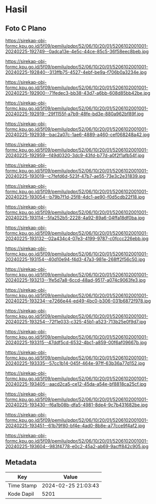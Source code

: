 # Hasil

## Foto C Plano

https://sirekap-obj-formc.kpu.go.id/5f09/pemilu/pdpr/52/06/10/20/01/5206102001001-20240225-192749--0adca13e-4e5c-44ce-85c5-36f58eec8beb.jpg

https://sirekap-obj-formc.kpu.go.id/5f09/pemilu/pdpr/52/06/10/20/01/5206102001001-20240225-192840--313ffb75-4527-4ebf-be9a-f706b0a3234e.jpg

https://sirekap-obj-formc.kpu.go.id/5f09/pemilu/pdpr/52/06/10/20/01/5206102001001-20240225-192900--71fedec3-bb38-43d7-a6bb-608d85bb42be.jpg

https://sirekap-obj-formc.kpu.go.id/5f09/pemilu/pdpr/52/06/10/20/01/5206102001001-20240225-192919--29f1155f-a7b9-48fe-bd3e-880a962bf89f.jpg

https://sirekap-obj-formc.kpu.go.id/5f09/pemilu/pdpr/52/06/10/20/01/5206102001001-20240225-192938--bac2a07c-1ae6-4889-a460-cef068248a42.jpg

https://sirekap-obj-formc.kpu.go.id/5f09/pemilu/pdpr/52/06/10/20/01/5206102001001-20240225-192959--f49d0320-3dc9-43fd-b77d-a0f2f1afb54f.jpg

https://sirekap-obj-formc.kpu.go.id/5f09/pemilu/pdpr/52/06/10/20/01/5206102001001-20240225-193019--c7fefd6d-523f-47b7-ae55-73e3c2e31839.jpg

https://sirekap-obj-formc.kpu.go.id/5f09/pemilu/pdpr/52/06/10/20/01/5206102001001-20240225-193054--b79b7f1d-25f8-4dc1-ae90-f0d5cdb22f18.jpg

https://sirekap-obj-formc.kpu.go.id/5f09/pemilu/pdpr/52/06/10/20/01/5206102001001-20240225-193114--5fa252b5-2228-4a92-89a6-04ffa18df0ba.jpg

https://sirekap-obj-formc.kpu.go.id/5f09/pemilu/pdpr/52/06/10/20/01/5206102001001-20240225-193132--02a434c4-07e3-4199-9787-c0fccc226ebb.jpg

https://sirekap-obj-formc.kpu.go.id/5f09/pemilu/pdpr/52/06/10/20/01/5206102001001-20240225-193154--40d10e94-f4d3-47a3-981e-268ff2f56c50.jpg

https://sirekap-obj-formc.kpu.go.id/5f09/pemilu/pdpr/52/06/10/20/01/5206102001001-20240225-193213--1fe5d7a8-6ccd-48ad-9517-a074c9063fe3.jpg

https://sirekap-obj-formc.kpu.go.id/5f09/pemilu/pdpr/52/06/10/20/01/5206102001001-20240225-193234--e7266e44-ed49-4bc0-b306-031b6872f978.jpg

https://sirekap-obj-formc.kpu.go.id/5f09/pemilu/pdpr/52/06/10/20/01/5206102001001-20240225-193254--72f1e033-c325-45b1-a523-713b25e0f9d7.jpg

https://sirekap-obj-formc.kpu.go.id/5f09/pemilu/pdpr/52/06/10/20/01/5206102001001-20240225-193315--47ddf5cd-6532-4bc1-a859-00f6af09667b.jpg

https://sirekap-obj-formc.kpu.go.id/5f09/pemilu/pdpr/52/06/10/20/01/5206102001001-20240225-193335--57cc1b14-045f-464e-97ff-63b36a77d152.jpg

https://sirekap-obj-formc.kpu.go.id/5f09/pemilu/pdpr/52/06/10/20/01/5206102001001-20240225-193405--aacd2ca5-ce12-45da-a54e-bf8818ca25cf.jpg

https://sirekap-obj-formc.kpu.go.id/5f09/pemilu/pdpr/52/06/10/20/01/5206102001001-20240225-193430--f6a1b08b-dfa5-4981-8de4-9c7b431682be.jpg

https://sirekap-obj-formc.kpu.go.id/5f09/pemilu/pdpr/52/06/10/20/01/5206102001001-20240225-193451--61b79f80-bf4e-4ad0-8b8e-a77cce9f4af2.jpg

https://sirekap-obj-formc.kpu.go.id/5f09/pemilu/pdpr/52/06/10/20/01/5206102001001-20240225-193604--983f4778-e0c2-45a2-ab69-9acff842c905.jpg


## Metadata

| Key        | Value               |
| ---------- | ------------------- |
| Time Stamp | 2024-02-25 21:03:43 |
| Kode Dapil | 5201                |



